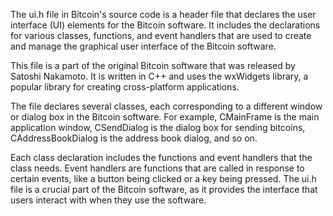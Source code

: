 The ui.h file in Bitcoin's source code is a header file that declares the user interface (UI) elements for the Bitcoin software. It includes the declarations for various classes, functions, and event handlers that are used to create and manage the graphical user interface of the Bitcoin software.

This file is a part of the original Bitcoin software that was released by Satoshi Nakamoto. It is written in C++ and uses the wxWidgets library, a popular library for creating cross-platform applications.

The file declares several classes, each corresponding to a different window or dialog box in the Bitcoin software. For example, CMainFrame is the main application window, CSendDialog is the dialog box for sending bitcoins, CAddressBookDialog is the address book dialog, and so on.

Each class declaration includes the functions and event handlers that the class needs. Event handlers are functions that are called in response to certain events, like a button being clicked or a key being pressed. The ui.h file is a crucial part of the Bitcoin software, as it provides the interface that users interact with when they use the software.